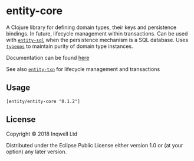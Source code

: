 # entity-core

A Clojure library for defining domain types, their keys and persistence
bindings. In future, lifecycle management within transactions. Can be used
with [`entity-sql`](https://github.com/inqwell/entity-sql) when the persistence mechanism
is a SQL database. Uses [`typeops`](https://github.com/inqwell/typeops) to maintain purity of
domain type instances.

Documentation can be found [here](https://inqwell.github.io/entity-core/index.html)

See also [`entity-txn`](https://github.com/inqwell/entity-txn) for lifecycle management
and transactions

## Usage

`[entity/entity-core "0.1.2"]`

## License

Copyright © 2018 Inqwell Ltd

Distributed under the Eclipse Public License either version 1.0 or (at
your option) any later version.
